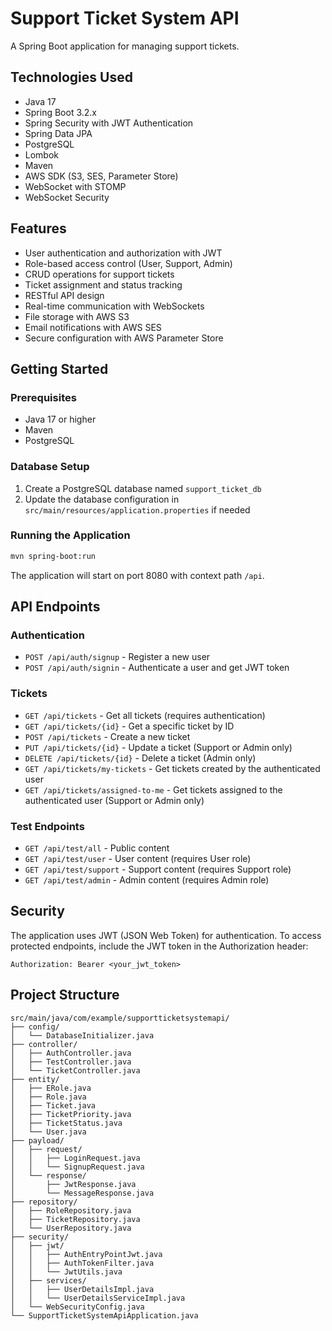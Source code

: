 # Support Ticket System API

A Spring Boot application for managing support tickets.

## Technologies Used

- Java 17
- Spring Boot 3.2.x
- Spring Security with JWT Authentication
- Spring Data JPA
- PostgreSQL
- Lombok
- Maven
- AWS SDK (S3, SES, Parameter Store)
- WebSocket with STOMP
- WebSocket Security

## Features

- User authentication and authorization with JWT
- Role-based access control (User, Support, Admin)
- CRUD operations for support tickets
- Ticket assignment and status tracking
- RESTful API design
- Real-time communication with WebSockets
- File storage with AWS S3
- Email notifications with AWS SES
- Secure configuration with AWS Parameter Store

## Getting Started

### Prerequisites

- Java 17 or higher
- Maven
- PostgreSQL

### Database Setup

1. Create a PostgreSQL database named `support_ticket_db`
2. Update the database configuration in `src/main/resources/application.properties` if needed

### Running the Application

```bash
mvn spring-boot:run
```

The application will start on port 8080 with context path `/api`.

## API Endpoints

### Authentication

- `POST /api/auth/signup` - Register a new user
- `POST /api/auth/signin` - Authenticate a user and get JWT token

### Tickets

- `GET /api/tickets` - Get all tickets (requires authentication)
- `GET /api/tickets/{id}` - Get a specific ticket by ID
- `POST /api/tickets` - Create a new ticket
- `PUT /api/tickets/{id}` - Update a ticket (Support or Admin only)
- `DELETE /api/tickets/{id}` - Delete a ticket (Admin only)
- `GET /api/tickets/my-tickets` - Get tickets created by the authenticated user
- `GET /api/tickets/assigned-to-me` - Get tickets assigned to the authenticated user (Support or Admin only)

### Test Endpoints

- `GET /api/test/all` - Public content
- `GET /api/test/user` - User content (requires User role)
- `GET /api/test/support` - Support content (requires Support role)
- `GET /api/test/admin` - Admin content (requires Admin role)

## Security

The application uses JWT (JSON Web Token) for authentication. To access protected endpoints, include the JWT token in the Authorization header:

```
Authorization: Bearer <your_jwt_token>
```

## Project Structure

```
src/main/java/com/example/supportticketsystemapi/
├── config/
│   └── DatabaseInitializer.java
├── controller/
│   ├── AuthController.java
│   ├── TestController.java
│   └── TicketController.java
├── entity/
│   ├── ERole.java
│   ├── Role.java
│   ├── Ticket.java
│   ├── TicketPriority.java
│   ├── TicketStatus.java
│   └── User.java
├── payload/
│   ├── request/
│   │   ├── LoginRequest.java
│   │   └── SignupRequest.java
│   └── response/
│       ├── JwtResponse.java
│       └── MessageResponse.java
├── repository/
│   ├── RoleRepository.java
│   ├── TicketRepository.java
│   └── UserRepository.java
├── security/
│   ├── jwt/
│   │   ├── AuthEntryPointJwt.java
│   │   ├── AuthTokenFilter.java
│   │   └── JwtUtils.java
│   ├── services/
│   │   ├── UserDetailsImpl.java
│   │   └── UserDetailsServiceImpl.java
│   └── WebSecurityConfig.java
└── SupportTicketSystemApiApplication.java
```
